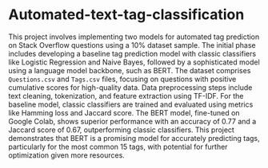 # Automated-text-tag-classification

This project involves implementing two models for automated tag prediction on Stack Overflow questions using a 10% dataset sample. The initial phase includes developing a baseline tag prediction model with classic classifiers like Logistic Regression and Naive Bayes, followed by a sophisticated model using a language model backbone, such as BERT. The dataset comprises `Questions.csv` and `Tags.csv` files, focusing on questions with positive cumulative scores for high-quality data. Data preprocessing steps include text cleaning, tokenization, and feature extraction using TF-IDF. For the baseline model, classic classifiers are trained and evaluated using metrics like Hamming loss and Jaccard score. The BERT model, fine-tuned on Google Colab, shows superior performance with an accuracy of 0.77 and a Jaccard score of 0.67, outperforming classic classifiers. This project demonstrates that BERT is a promising model for accurately predicting tags, particularly for the most common 15 tags, with potential for further optimization given more resources.
